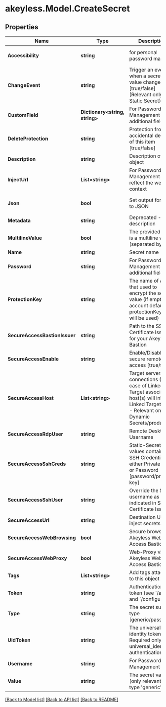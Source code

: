 # akeyless.Model.CreateSecret

## Properties

Name | Type | Description | Notes
------------ | ------------- | ------------- | -------------
**Accessibility** | **string** | for personal password manager | [optional] [default to "regular"]
**ChangeEvent** | **string** | Trigger an event when a secret value changed [true/false] (Relevant only for Static Secret) | [optional] 
**CustomField** | **Dictionary&lt;string, string&gt;** | For Password Management use, additional fields | [optional] 
**DeleteProtection** | **string** | Protection from accidental deletion of this item [true/false] | [optional] 
**Description** | **string** | Description of the object | [optional] 
**InjectUrl** | **List&lt;string&gt;** | For Password Management use, reflect the website context | [optional] 
**Json** | **bool** | Set output format to JSON | [optional] [default to false]
**Metadata** | **string** | Deprecated - use description | [optional] 
**MultilineValue** | **bool** | The provided value is a multiline value (separated by &#39;\\n&#39;) | [optional] 
**Name** | **string** | Secret name | 
**Password** | **string** | For Password Management use, additional fields | [optional] 
**ProtectionKey** | **string** | The name of a key that used to encrypt the secret value (if empty, the account default protectionKey key will be used) | [optional] 
**SecureAccessBastionIssuer** | **string** | Path to the SSH Certificate Issuer for your Akeyless Bastion | [optional] 
**SecureAccessEnable** | **string** | Enable/Disable secure remote access [true/false] | [optional] 
**SecureAccessHost** | **List&lt;string&gt;** | Target servers for connections (In case of Linked Target association, host(s) will inherit Linked Target hosts - Relevant only for Dynamic Secrets/producers) | [optional] 
**SecureAccessRdpUser** | **string** | Remote Desktop Username | [optional] 
**SecureAccessSshCreds** | **string** | Static-Secret values contains SSH Credentials, either Private Key or Password [password/private-key] | [optional] 
**SecureAccessSshUser** | **string** | Override the SSH username as indicated in SSH Certificate Issuer | [optional] 
**SecureAccessUrl** | **string** | Destination URL to inject secrets | [optional] 
**SecureAccessWebBrowsing** | **bool** | Secure browser via Akeyless Web Access Bastion | [optional] [default to false]
**SecureAccessWebProxy** | **bool** | Web-Proxy via Akeyless Web Access Bastion | [optional] [default to false]
**Tags** | **List&lt;string&gt;** | Add tags attached to this object | [optional] 
**Token** | **string** | Authentication token (see &#x60;/auth&#x60; and &#x60;/configure&#x60;) | [optional] 
**Type** | **string** | The secret sub type [generic/password] | [optional] [default to "generic"]
**UidToken** | **string** | The universal identity token, Required only for universal_identity authentication | [optional] 
**Username** | **string** | For Password Management use | [optional] 
**Value** | **string** | The secret value (only relevant for type &#39;generic&#39;) | 

[[Back to Model list]](../README.md#documentation-for-models) [[Back to API list]](../README.md#documentation-for-api-endpoints) [[Back to README]](../README.md)

